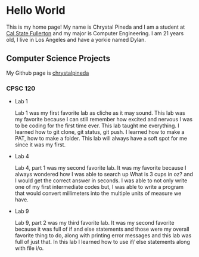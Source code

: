 # Hello World 
This is my home page! My name is Chrystal Pineda and I am a student at [Cal State Fullerton](http://www.fullerton.edu/) and my major is Computer Engineering. I am 21 years old, I live in Los Angeles and have a yorkie named Dylan.

## Computer Science Projects 

My Github page is [chrystalpineda](http://github.com/chrystalpineda)

### CPSC 120

* Lab 1

    Lab 1 was my first favorite lab as cliche as it may sound. This lab was my favorite because I can still remember how excited and nervous I was to be coding for the first time ever. This lab taught me everything. I learned how to git clone, git status, git push. I learned how to make a PAT, how to make a folder. This lab will always have a soft spot for me since it was my first.

* Lab 4
    
    Lab 4, part 1 was my second favorite lab. It was my favorite because I always wondered how I was able to search up What is 3 cups in oz? and I would get the correct answer in seconds. I was able to not only write one of my first intermediate codes but, I was able to write a program that would convert millimeters into the multiple units of measure we have.

* Lab 9
    
    Lab 9, part 2 was my third favorite lab. It was my second favorite because it was full of if and else statements and those were my overall favorite thing to do, along with printing error messages and this lab was full of just that. In this lab I learned how to use if/ else statements along with file i/o. 




